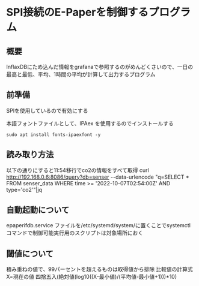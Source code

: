 # SPI接続のE-Paperを制御するプログラム

## 概要
InflaxDBにため込んだ情報をgrafanaで参照するのがめんどくさいので、一日の最高と最低、平均、1時間の平均が計算して出力するプログラム

## 前準備
SPIを使用しているので有効にする

本語フォントファイルとして、IPAex を使用するのでインストールする
```
sudo apt install fonts-ipaexfont -y
```


## 読み取り方法

以下の通りにすると11:54移行でco2の情報をすべて取得
curl http://192.168.0.6:8086/query?db=senser --data-urlencode "q=SELECT * FROM senser_data WHERE time >= '2022-10-07T02:54:00Z' AND type='co2'"|jq


## 自動起動について
epaperifdb.service ファイルを/etc/systemd/system/に置くことでsystemctlコマンドで制御可能実行用のスクリプトは対象場所におく


## 閾値について

積み重ねの値で、99パーセントを超えるものは取得値から排除
比較値の計算式 X=現在の値
四捨五入(絶対値(log10((X-最小値)/(平均値-最小値+1)))*10)